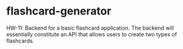 # flashcard-generator
HW-11: Backend for a basic flashcard application. The backend will essentially constitute an API that allows users to create two types of flashcards.
